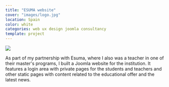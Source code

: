 ```yaml
---
title: "ESUMA website"
cover: "images/logo.jpg"
location: Spain
color: white
categories: web ux design joomla consultancy
template: project
---
```


![](/work/esuma/images/1.png)

As part of my partnership with Esuma, where I also was a teacher in one of their master's programs, I built a Joomla website for the institution. It features a login area with private pages for the students and teachers and other static pages with content related to the educational offer and the latest news.
